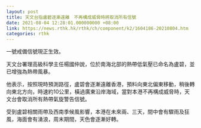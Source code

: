 ```yaml
---
layout: post
title: 天文台指盧碧逐漸遠離　不再構成威脅時將取消所有信號
date: 2021-08-04 12:28:01.000000000 +08:00
link: https://news.rthk.hk/rthk/ch/component/k2/1604186-20210804.htm
categories: rthk
---
```


一號戒備信號現正生效。

天文台署理高級科學主任楊國仲說，位於南海北部的熱帶低氣壓已命名為盧碧，並已增強為熱帶風暴。

他表示，按照現時預測路徑，盧碧會逐漸遠離香港，預料向東北偏東移動，稍後轉向東北方向，時速約10公里，橫過廣東沿岸海域，當對本港不再構成威脅時，天文台會取消所有熱帶氣旋警告信號。

受到盧碧相關雨帶及西南季候風影響，本港在未來兩、三天，間中會有驟雨及狂風，海面會有湧浪，周末期間，天色會逐漸好轉。
